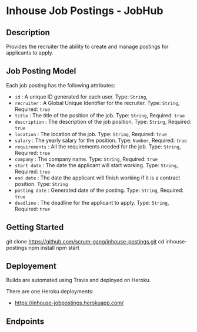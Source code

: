 # Inhouse Job Postings - JobHub

## Description 
Provides the recruiter the ability to create and manage postings for applicants to apply.

## Job Posting Model

Each job posting has the following attributes:

- `id` : A unique ID generated for each user.
    Type: `String`,
- `recruiter` : A Global Unique Identifier for the recruiter.
    Type: `String`, Required: `true`
- `title` : The title of the position of the job.
    Type: `String`, Required: `true`
- `description` : The description of the job position.
    Type: `String`, Required: `true`
- `location` : The location of the job.
    Type: `String`, Required: `true`
- `salary` : The yearly salary for the position.
    Type: `Number`, Required: `true`
- `requirements` : All the requirements needed for the job.
    Type: `String`, Required: `true`
- `company` : The company name.
    Type: `String`, Required: `true`
- `start date` : The date the applicant will start working.
    Type: `String`, Required: `true`
- `end date` : The date the applicant will finish working if it is a contract position.
    Type: `String`
- `posting date` : Generated date of the posting.
    Type: `String`, Required: `true`
- `deadline` : The deadline for the applicant to apply.
    Type: `String`, Required: `true`

## Getting Started

git clone https://github.com/scrum-gang/inhouse-postings.git
cd inhouse-postings
npm install
npm start

## Deployement

Builds are automated using Travis and deployed on Heroku.

There are one Heroku deployments:

-  <https://inhouse-jobpostings.herokuapp.com/>

## Endpoints


